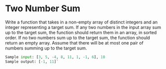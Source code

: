 # Two Number Sum

Write a function that takes in a non-empty array of distinct integers and an integer representing a target sum. If any two numbers in the input array sum up to the
target sum, the function should return them in an array, in sorted order. If no two numbers sum up to the target sum, the function should return an empty array.
Assume that there will be at most one pair of numbers summing up to the target sum.

```python
Sample input: [3, 5, -4, 8, 11, 1, -1, 6], 10
Sample output: [-1, 11]`
```

